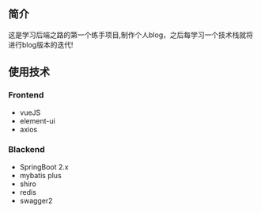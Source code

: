 ## 简介
这是学习后端之路的第一个练手项目,制作个人blog，之后每学习一个技术栈就将进行blog版本的迭代!

## 使用技术
### Frontend
- vueJS
- element-ui
- axios
### Blackend
- SpringBoot 2.x
- mybatis plus
- shiro
- redis
- swagger2


